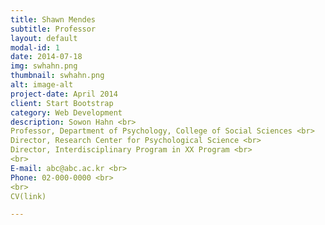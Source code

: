 ```yaml
---
title: Shawn Mendes
subtitle: Professor
layout: default
modal-id: 1
date: 2014-07-18
img: swhahn.png
thumbnail: swhahn.png
alt: image-alt
project-date: April 2014
client: Start Bootstrap
category: Web Development
description: Sowon Hahn <br>
Professor, Department of Psychology, College of Social Sciences <br>
Director, Research Center for Psychological Science <br>
Director, Interdisciplinary Program in XX Program <br>
<br>
E-mail: abc@abc.ac.kr <br>
Phone: 02-000-0000 <br>
<br>
CV(link) 

---
```

